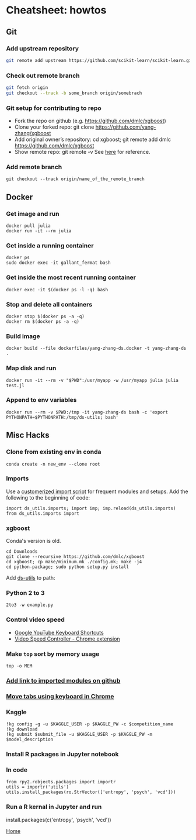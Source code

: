 # Cheatsheet: howtos

## Git

### Add upstream repository
```sh
git remote add upstream https://github.com/scikit-learn/scikit-learn.git
```

### Check out remote branch
```sh
git fetch origin
git checkout --track -b some_branch origin/somebrach
```

### Git setup for contributing to repo
- Fork the repo on github (e.g. https://github.com/dmlc/xgboost)
- Clone your forked repo: git clone https://github.com/yang-zhang/xgboost
- Add original owner’s repository: cd xgboost; git remote add dmlc https://github.com/dmlc/xgboost
- Show remote repo: git remote -v
See [here](http://kbroman.org/github_tutorial/pages/fork.html) for reference.

### Add remote branch
```
git checkout --track origin/name_of_the_remote_branch
```

## Docker
### Get image and run
```
docker pull julia
docker run -it --rm julia
```

### Get inside a running container
```
docker ps
sudo docker exec -it gallant_fermat bash
```

### Get inside the most recent running container
```
docker exec -it $(docker ps -l -q) bash
```

### Stop and delete all containers
```
docker stop $(docker ps -a -q)
docker rm $(docker ps -a -q)
```

### Build image
```
docker build --file dockerfiles/yang-zhang-ds.docker -t yang-zhang-ds .
```

### Map disk and run
```
docker run -it --rm -v "$PWD":/usr/myapp -w /usr/myapp julia julia test.jl
```

### Append to env variables
```
docker run --rm -v $PWD:/tmp -it yang-zhang-ds bash -c 'export PYTHONPATH=$PYTHONPATH:/tmp/ds-utils; bash' 
```



## Misc Hacks

### Clone from existing env in conda
```
conda create -n new_env --clone root
```

### Imports
Use a [customerized import script](https://github.com/yang-zhang/ds-utils/blob/master/ds_utils/imports.py) for frequent modules and setups. Add the following to the beginning of code:
```
import ds_utils.imports; import imp; imp.reload(ds_utils.imports)
from ds_utils.imports import
```

### xgboost
Conda's version is old.
```
cd Downloads
git clone --recursive https://github.com/dmlc/xgboost
cd xgboost; cp make/minimum.mk ./config.mk; make -j4
cd python-package; sudo python setup.py install
```

Add [ds-utils](https://github.com/yang-zhang/ds-utils) to path:


### Python 2 to 3
```
2to3 -w example.py
```

### Control video speed
- [Google YouTube Keyboard Shortcuts](https://sites.google.com/a/umich.edu/going-google/accessibility/google-keyboard-shortcuts---youtube)
- [Video Speed Controller - Chrome extension](https://chrome.google.com/webstore/detail/video-speed-controller/nffaoalbilbmmfgbnbgppjihopabppdk)

### Make `top` sort by memory usage
```
top -o MEM
```

### [Add link to imported modules on github](http://fiatjaf.alhur.es/module-linker/#/python)
### [Move tabs using keyboard in Chrome](https://chrome.google.com/webstore/detail/moigagbiaanpboaflikhdhgdfiifdodd)

### Kaggle
```
!kg config -g -u $KAGGLE_USER -p $KAGGLE_PW -c $competition_name
!kg download
!kg submit $submit_file -u $KAGGLE_USER -p $KAGGLE_PW -m $model_description
```

### Install R packages in Jupyter notebook 

### In code
```
from rpy2.robjects.packages import importr
utils = importr('utils')
utils.install_packages(ro.StrVector(['entropy', 'psych', 'vcd']))
```

### Run a R kernal in Jupyter and run
install.packages(c('entropy', 'psych', 'vcd'))

[Home](https://yang-zhang.github.io/)
